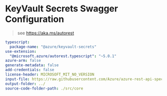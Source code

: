 # KeyVault Secrets Swagger Configuration

> see https://aka.ms/autorest

``` yaml
typescript:
  package-name: "@azure/keyvault-secrets"
use-extension:
  "@microsoft.azure/autorest.typescript": "~5.0.1"
azure-arm: false
generate-metadata: false
add-credentials: false
license-header: MICROSOFT_MIT_NO_VERSION
input-file: https://raw.githubusercontent.com/Azure/azure-rest-api-specs/master/specification/keyvault/data-plane/Microsoft.KeyVault/preview/7.1/secrets.json
output-folder: ../
source-code-folder-path: ./src/core
```
